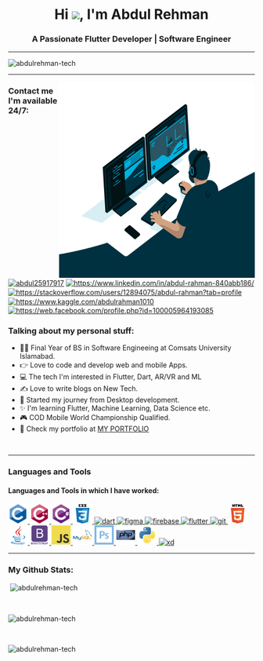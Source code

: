 <h1 align="center">Hi <img src="https://media.giphy.com/media/hvRJCLFzcasrR4ia7z/giphy.gif" width="25px">, I'm Abdul Rehman</h1>
<h3 align="center">A Passionate Flutter Developer | Software Engineer</h3>
<hr>
<p align="left"> <img src="https://komarev.com/ghpvc/?username=abdulrehman-tech&label=Profile%20views&color=0e75b6&style=flat" alt="abdulrehman-tech" /> </p>
<hr>
<img align="right" alt="GIF" src="code.gif" width="400" height="400" />

<h3 align="left">Contact me I'm available 24/7:</h3>
<p align="left">
<a href="https://twitter.com/rockxabdul101" target="blank"><img align="center" src="https://raw.githubusercontent.com/rahuldkjain/github-profile-readme-generator/master/src/images/icons/Social/twitter.svg" alt="abdul25917917" height="30" width="40" /></a>
<a href="https://linkedin.com/in/https://www.linkedin.com/in/abdul-rahman-840abb186/" target="blank"><img align="center" src="https://raw.githubusercontent.com/rahuldkjain/github-profile-readme-generator/master/src/images/icons/Social/linked-in-alt.svg" alt="https://www.linkedin.com/in/abdul-rahman-840abb186/" height="30" width="40" /></a>
<a href="https://stackoverflow.com/users/https://stackoverflow.com/users/12894075/abdul-rahman?tab=profile" target="blank"><img align="center" src="https://raw.githubusercontent.com/rahuldkjain/github-profile-readme-generator/master/src/images/icons/Social/stack-overflow.svg" alt="https://stackoverflow.com/users/12894075/abdul-rahman?tab=profile" height="30" width="40" /></a>
<a href="https://kaggle.com/https://www.kaggle.com/abdulrahman1010" target="blank"><img align="center" src="https://raw.githubusercontent.com/rahuldkjain/github-profile-readme-generator/master/src/images/icons/Social/kaggle.svg" alt="https://www.kaggle.com/abdulrahman1010" height="30" width="40" /></a>
<a href="https://fb.com/https://web.facebook.com/profile.php?id=100005964193085" target="blank"><img align="center" src="https://raw.githubusercontent.com/rahuldkjain/github-profile-readme-generator/master/src/images/icons/Social/facebook.svg" alt="https://web.facebook.com/profile.php?id=100005964193085" height="30" width="40" /></a>
</p>
<h3>Talking about my personal stuff:</h3>

- 🙋‍♂️ Final Year of BS in Software Engineeing at Comsats University Islamabad.
- 👉 Love to code and develop web and mobile Apps.
- 💻 The tech I'm interested in Flutter, Dart, AR/VR and ML
- ✍ Love to write blogs on New Tech.
- 📱 Started my journey from Desktop development.
- ✨ I'm learning Flutter, Machine Learning, Data Science etc.
- 🎮 COD Mobile World Championship Qualified.
- 📄 Check my portfolio at <a href="https://abdulrehmandev.me/">MY PORTFOLIO</a>
<br>
<hr>
<h3 align="left">Languages and Tools</h3>
<h4 align="left">Languages and Tools in which I have worked:</h4>
<p align="left"> 
<a href="https://www.cprogramming.com/" target="_blank"> <img src="https://raw.githubusercontent.com/devicons/devicon/master/icons/c/c-original.svg" alt="c" width="40" height="40"/> </a> 
<a href="https://www.w3schools.com/cpp/" target="_blank"> <img src="https://raw.githubusercontent.com/devicons/devicon/master/icons/cplusplus/cplusplus-original.svg" alt="cplusplus" width="40" height="40"/> </a> 
<a href="https://www.w3schools.com/cs/" target="_blank"> <img src="https://raw.githubusercontent.com/devicons/devicon/master/icons/csharp/csharp-original.svg" alt="csharp" width="40" height="40"/> </a> 
<a href="https://www.w3schools.com/css/" target="_blank"> <img src="https://raw.githubusercontent.com/devicons/devicon/master/icons/css3/css3-original-wordmark.svg" alt="css3" width="40" height="40"/> </a> 
<a href="https://dart.dev" target="_blank"> <img src="https://www.vectorlogo.zone/logos/dartlang/dartlang-icon.svg" alt="dart" width="40" height="40"/> </a> 
<a href="https://www.figma.com/" target="_blank"> <img src="https://www.vectorlogo.zone/logos/figma/figma-icon.svg" alt="figma" width="40" height="40"/> </a> 
<a href="https://firebase.google.com/" target="_blank"> <img src="https://www.vectorlogo.zone/logos/firebase/firebase-icon.svg" alt="firebase" width="40" height="40"/> </a> 
<a href="https://flutter.dev" target="_blank"> <img src="https://www.vectorlogo.zone/logos/flutterio/flutterio-icon.svg" alt="flutter" width="40" height="40"/> </a> <a href="https://git-scm.com/" target="_blank"> <img src="https://www.vectorlogo.zone/logos/git-scm/git-scm-icon.svg" alt="git" width="40" height="40"/> </a> 
<a href="https://www.w3.org/html/" target="_blank"> <img src="https://raw.githubusercontent.com/devicons/devicon/master/icons/html5/html5-original-wordmark.svg" alt="html5" width="40" height="40"/> </a>
<a href="https://www.java.com" target="_blank"> <img src="https://raw.githubusercontent.com/devicons/devicon/master/icons/java/java-original.svg" alt="java" width="40" height="40"/> </a> 
<a href="https://getbootstrap.com" target="_blank"> <img src="https://raw.githubusercontent.com/devicons/devicon/master/icons/bootstrap/bootstrap-plain-wordmark.svg" alt="bootstrap" width="40" height="40"/> </a> 
<a href="https://developer.mozilla.org/en-US/docs/Web/JavaScript" target="_blank"> <img src="https://raw.githubusercontent.com/devicons/devicon/master/icons/javascript/javascript-original.svg" alt="javascript" width="40" height="40"/> </a> 
<a href="https://www.mysql.com/" target="_blank"> <img src="https://raw.githubusercontent.com/devicons/devicon/master/icons/mysql/mysql-original-wordmark.svg" alt="mysql" width="40" height="40"/> </a> 
<a href="https://www.photoshop.com/en" target="_blank"> <img src="https://raw.githubusercontent.com/devicons/devicon/master/icons/photoshop/photoshop-line.svg" alt="photoshop" width="40" height="40"/> </a> 
<a href="https://www.php.net" target="_blank"> <img src="https://raw.githubusercontent.com/devicons/devicon/master/icons/php/php-original.svg" alt="php" width="40" height="40"/> </a> 
<a href="https://www.python.org" target="_blank"> <img src="https://raw.githubusercontent.com/devicons/devicon/master/icons/python/python-original.svg" alt="python" width="40" height="40"/> </a> 
<a href="https://www.adobe.com/products/xd.html" target="_blank"> <img src="https://cdn.worldvectorlogo.com/logos/adobe-xd.svg" alt="xd" width="40" height="40"/> </a> </p>

<hr>
<h3 align="left">My Github Stats:</h3>
<p>&nbsp;<img align="center" src="https://github-readme-stats.vercel.app/api?username=abdulrehman-tech&show_icons=true&locale=en" alt="abdulrehman-tech" /></p>
<br>
<p><img align="center" src="https://github-readme-streak-stats.herokuapp.com/?user=abdulrehman-tech&" alt="abdulrehman-tech" /></p>
<br>
<p><img align="left" src="https://github-readme-stats.vercel.app/api/top-langs?username=abdulrehman-tech&show_icons=true&locale=en&layout=compact" alt="abdulrehman-tech" /></p>
<br>

